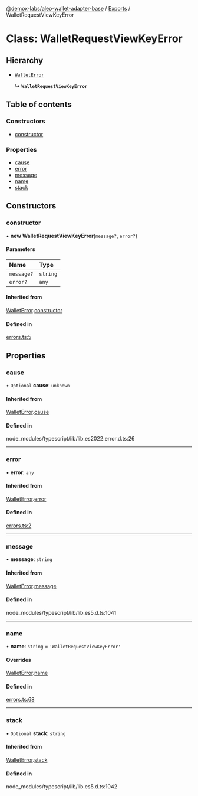 [@demox-labs/aleo-wallet-adapter-base](../README.md) / [Exports](../modules.md) / WalletRequestViewKeyError

# Class: WalletRequestViewKeyError

## Hierarchy

- [`WalletError`](WalletError.md)

  ↳ **`WalletRequestViewKeyError`**

## Table of contents

### Constructors

- [constructor](WalletRequestViewKeyError.md#constructor)

### Properties

- [cause](WalletRequestViewKeyError.md#cause)
- [error](WalletRequestViewKeyError.md#error)
- [message](WalletRequestViewKeyError.md#message)
- [name](WalletRequestViewKeyError.md#name)
- [stack](WalletRequestViewKeyError.md#stack)

## Constructors

### constructor

• **new WalletRequestViewKeyError**(`message?`, `error?`)

#### Parameters

| Name | Type |
| :------ | :------ |
| `message?` | `string` |
| `error?` | `any` |

#### Inherited from

[WalletError](WalletError.md).[constructor](WalletError.md#constructor)

#### Defined in

[errors.ts:5](https://github.com/demox-labs/leo-wallet-adapter/blob/8b34447/packages/core/base/errors.ts#L5)

## Properties

### cause

• `Optional` **cause**: `unknown`

#### Inherited from

[WalletError](WalletError.md).[cause](WalletError.md#cause)

#### Defined in

node_modules/typescript/lib/lib.es2022.error.d.ts:26

___

### error

• **error**: `any`

#### Inherited from

[WalletError](WalletError.md).[error](WalletError.md#error)

#### Defined in

[errors.ts:2](https://github.com/demox-labs/leo-wallet-adapter/blob/8b34447/packages/core/base/errors.ts#L2)

___

### message

• **message**: `string`

#### Inherited from

[WalletError](WalletError.md).[message](WalletError.md#message)

#### Defined in

node_modules/typescript/lib/lib.es5.d.ts:1041

___

### name

• **name**: `string` = `'WalletRequestViewKeyError'`

#### Overrides

[WalletError](WalletError.md).[name](WalletError.md#name)

#### Defined in

[errors.ts:68](https://github.com/demox-labs/leo-wallet-adapter/blob/8b34447/packages/core/base/errors.ts#L68)

___

### stack

• `Optional` **stack**: `string`

#### Inherited from

[WalletError](WalletError.md).[stack](WalletError.md#stack)

#### Defined in

node_modules/typescript/lib/lib.es5.d.ts:1042
